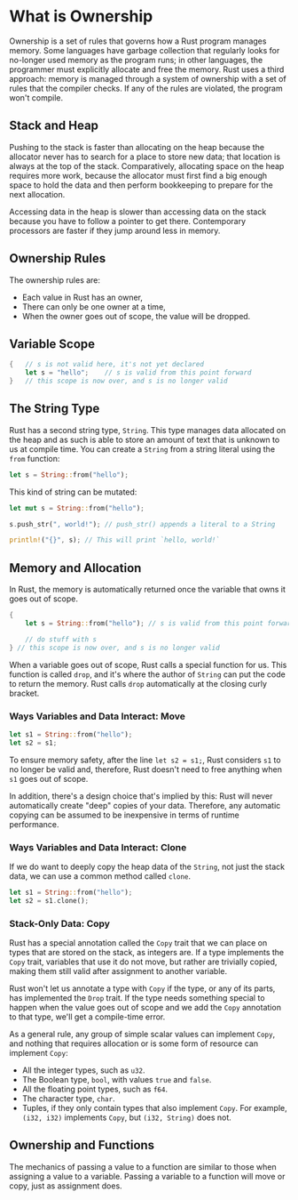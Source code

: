 # What is Ownership

Ownership is a set of rules that governs how a Rust program manages memory.
Some languages have garbage collection that regularly looks for no-longer used memory as the program runs; in other languages, the programmer must explicitly allocate and free the memory.
Rust uses a third approach: memory is managed through a system of ownership with a set of rules that the compiler checks.
If any of the rules are violated, the program won't compile.

## Stack and Heap

Pushing to the stack is faster than allocating on the heap because the allocator never has to search for a place to store new data;
that location is always at the top of the stack.
Comparatively, allocating space on the heap requires more work, because the allocator must first find a big enough space to hold the data and then perform bookkeeping to prepare for the next allocation.

Accessing data in the heap is slower than accessing data on the stack because you have to follow a pointer to get there. Contemporary processors are faster if they jump around less in memory.

## Ownership Rules

The ownership rules are:

- Each value in Rust has an owner,
- There can only be one owner at a time,
- When the owner goes out of scope, the value will be dropped.

## Variable Scope

```rust
{   // s is not valid here, it's not yet declared
    let s = "hello";    // s is valid from this point forward
}   // this scope is now over, and s is no longer valid
```

## The String Type

Rust has a second string type, ```String```.
This type manages data allocated on the heap and as such is able to store an amount of text that is unknown to us at compile time.
You can create a ```String``` from a string literal using the ```from``` function:

```rust
let s = String::from("hello");
```

This kind of string can be mutated:

```rust
let mut s = String::from("hello");

s.push_str(", world!"); // push_str() appends a literal to a String

println!("{}", s); // This will print `hello, world!`
```

## Memory and Allocation

In Rust, the memory is automatically returned once the variable that owns it goes out of scope.

```rust
{
    let s = String::from("hello"); // s is valid from this point forward

    // do stuff with s
} // this scope is now over, and s is no longer valid
```

When a variable goes out of scope, Rust calls a special function for us.
This function is called ```drop```, and it's where the author of ```String``` can put the code to return the memory.
Rust calls ```drop``` automatically at the closing curly bracket.

### Ways Variables and Data Interact: Move

```rust
let s1 = String::from("hello");
let s2 = s1;
```

To ensure memory safety, after the line ```let s2 = s1;```, Rust considers ```s1``` to no longer be valid and, therefore, Rust doesn't need to free anything when ```s1``` goes out of scope.

In addition, there's a design choice that's implied by this: Rust will never automatically create "deep" copies of your data.
Therefore, any automatic copying can be assumed to be inexpensive in terms of runtime performance.

### Ways Variables and Data Interact: Clone

If we do want to deeply copy the heap data of the ```String```, not just the stack data, we can use a common method called ```clone```.

```rust
let s1 = String::from("hello");
let s2 = s1.clone();
```

### Stack-Only Data: Copy

Rust has a special annotation called the ```Copy``` trait that we can place on types that are stored on the stack,
as integers are.
If a type implements the ```Copy``` trait, variables that use it do not move, but rather are trivially copied, making them still valid after assignment to another variable.

Rust won't let us annotate a type with ```Copy``` if the type, or any of its parts, has implemented the ```Drop``` trait.
If the type needs something special to happen when the value goes out of scope and we add the ```Copy``` annotation to that type, we'll get a compile-time error.

As a general rule, any group of simple scalar values can implement ```Copy```, and nothing that requires allocation or is some form of resource can implement ```Copy```:

- All the integer types, such as ```u32```.
- The Boolean type, ```bool```, with values ```true``` and ```false```.
- All the floating point types, such as ```f64```.
- The character type, ```char```.
- Tuples, if they only contain types that also implement ```Copy```. For example, ```(i32, i32)``` implements ```Copy```, but ```(i32, String)``` does not.

## Ownership and Functions

The mechanics of passing a value to a function are similar to those when assigning a value to a variable.
Passing a variable to a function will move or copy, just as assignment does.
